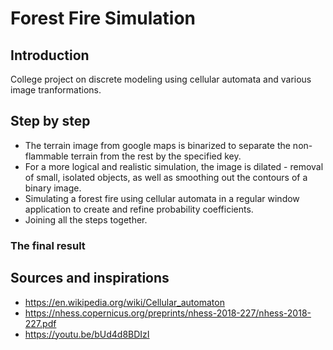 # Forest Fire Simulation
## Introduction
College project on discrete modeling using cellular automata and various image tranformations. 

## Step by step
* The terrain image from google maps is binarized to separate the non-flammable terrain from the rest by the specified key.
* For a more logical and realistic simulation, the image is dilated - removal of small, isolated objects, as well as smoothing out the contours of a binary image. 
* Simulating a forest fire using cellular automata in a regular window application to create and refine probability coefficients.
* Joining all the steps together.

### The final result


## Sources and inspirations
* https://en.wikipedia.org/wiki/Cellular_automaton
* https://nhess.copernicus.org/preprints/nhess-2018-227/nhess-2018-227.pdf
* https://youtu.be/bUd4d8BDIzI
